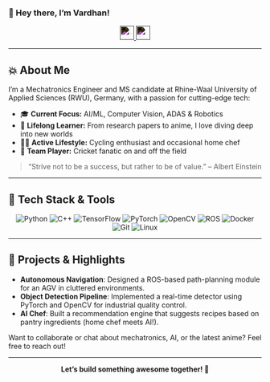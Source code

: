 ### 👋 Hey there, I’m Vardhan!
<p align="center">
  <a href="https://www.linkedin.com/in/vardhan-mistry/" target="_blank">
    <img 
      src="https://cdn.jsdelivr.net/npm/simple-icons@v3/icons/linkedin.svg" 
      alt="LinkedIn" 
      width="28px" 
      style="filter: invert(100%);" 
    />
  </a>
  <a href="mailto:mistryvardhan@gmail.com">
    <img 
      src="https://cdn.jsdelivr.net/npm/simple-icons@v3/icons/gmail.svg" 
      alt="Email" 
      width="28px" 
      style="filter: invert(100%);" 
    />
  </a>
</p>

---

## 💥 About Me

I’m a Mechatronics Engineer and MS candidate at Rhine-Waal University of Applied Sciences (RWU), Germany, with a passion for cutting-edge tech:

- 🎓 **Current Focus:** AI/ML, Computer Vision, ADAS & Robotics
- 📖 **Lifelong Learner:** From research papers to anime, I love diving deep into new worlds
- 🚴‍♂️ **Active Lifestyle:** Cycling enthusiast and occasional home chef
- 🏏 **Team Player:** Cricket fanatic on and off the field

> “Strive not to be a success, but rather to be of value.” – Albert Einstein

---

## 🔧 Tech Stack & Tools

<p align="center">
  <img src="https://img.shields.io/badge/Python-3776AB?style=for-the-badge&logo=python&logoColor=white" alt="Python" />
  <img src="https://img.shields.io/badge/C++-00599C?style=for-the-badge&logo=c%2B%2B&logoColor=white" alt="C++" />
  <img src="https://img.shields.io/badge/TensorFlow-FF6F00?style=for-the-badge&logo=tensorflow&logoColor=white" alt="TensorFlow" />
  <img src="https://img.shields.io/badge/PyTorch-EE4C2C?style=for-the-badge&logo=pytorch&logoColor=white" alt="PyTorch" />
  <img src="https://img.shields.io/badge/OpenCV-A8B9CC?style=for-the-badge&logo=opencv&logoColor=white" alt="OpenCV" />
  <img src="https://img.shields.io/badge/ROS-0A0FF9?style=for-the-badge&logo=ros&logoColor=white" alt="ROS" />
  <img src="https://img.shields.io/badge/Docker-2496ED?style=for-the-badge&logo=docker&logoColor=white" alt="Docker" />
  <img src="https://img.shields.io/badge/Git-F05033?style=for-the-badge&logo=git&logoColor=white" alt="Git" />
  <img src="https://img.shields.io/badge/Linux-FCC624?style=for-the-badge&logo=linux&logoColor=black" alt="Linux" />
</p>

---

## 🚀 Projects & Highlights

- **Autonomous Navigation**: Designed a ROS-based path-planning module for an AGV in cluttered environments.
- **Object Detection Pipeline**: Implemented a real-time detector using PyTorch and OpenCV for industrial quality control.
- **AI Chef**: Built a recommendation engine that suggests recipes based on pantry ingredients (home chef meets AI!).

Want to collaborate or chat about mechatronics, AI, or the latest anime? Feel free to reach out!

---

<p align="center">
  <b>Let’s build something awesome together! 🚀</b>
</p>

